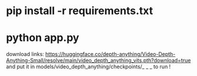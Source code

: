 # pip install -r requirements.txt
# python app.py 


download links: https://huggingface.co/depth-anything/Video-Depth-Anything-Small/resolve/main/video_depth_anything_vits.pth?download=true
and put it in models/video_depth_anything/checkpoints/_ _ _ to run !